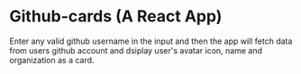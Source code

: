 # Github-cards (A React App)

Enter any valid github username in the input and then the app will fetch data from users github account and dsiplay user's avatar icon, name and organization as a card.